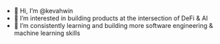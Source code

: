 - 👋 Hi, I’m @kevahwin
- 👀 I’m interested in building products at the intersection of DeFi & AI
- 🌱 I’m consistently learning and building more software engineering & machine learning skills 


<!---
kevahwin/kevahwin is a ✨ special ✨ repository because its `README.md` (this file) appears on your GitHub profile.
You can click the Preview link to take a look at your changes.
--->
